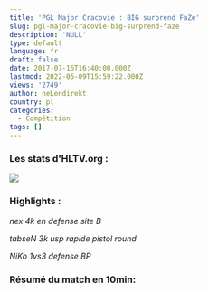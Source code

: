 ```yaml
---
title: 'PGL Major Cracovie : BIG surprend FaZe'
slug: pgl-major-cracovie-big-surprend-faze
description: 'NULL'
type: default
language: fr
draft: false
date: 2017-07-16T16:40:00.000Z
lastmod: 2022-05-09T15:59:22.000Z
views: '2749'
author: neLendirekt
country: pl
categories:
  - Compétition
tags: []
---
```

### Les stats d'HLTV.org :

_![](/storage/images/596b96cba5884fazepng.png)_

### Highlights :

_nex 4k en defense site B_   

_tabseN 3k usp rapide pistol round_   

_NiKo 1vs3 defense BP_   

### Résumé du match en 10min:
